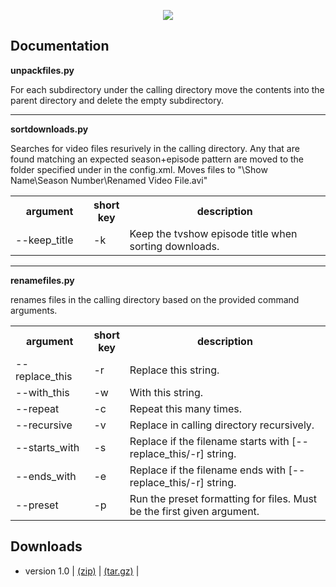 <p align="center"><img src="http://i.imgur.com/mqWvEv1.png" style="border: 0px;"></p>

## Documentation

**unpackfiles.py**

For each subdirectory under the calling directory move the contents into the parent directory and delete the empty subdirectory.

---

**sortdownloads.py**

Searches for video files resurively in the calling directory. Any that are found matching an expected season+episode pattern are moved to the folder specified under <sortdownloads> in the config.xml. Moves files to "<sortdownloads>\Show Name\Season Number\Renamed Video File.avi" 

<table>
<tr>
<th style="width:25%">argument</th>
<th style="width:10%">short key</th>
<th style="width:65%">description</th>
</tr>
<tr>
<td>--keep_title</td>
<td>-k</td>
<td>Keep the tvshow episode title when sorting downloads.</td>
</tr>
</table>

---

**renamefiles.py**

renames files in the calling directory based on the provided command arguments.

<table>
<tr>
<th style="width:25%">argument</th>
<th style="width:10%">short key</th>
<th style="width:65%">description</th>
</tr>
<tr><td>--replace_this</td><td>-r</td><td>Replace this string.</td></tr>
<tr><td>--with_this</td><td>-w</td><td>With this string. </td></tr>
<tr><td>--repeat</td><td>-c</td><td>Repeat this many times.</td></tr>
<tr><td>--recursive</td><td>-v</td><td>Replace in calling directory recursively.</td></tr>
<tr><td>--starts_with</td><td>-s</td><td>Replace if the filename starts with [--replace_this/-r] string.</td></tr>
<tr><td>--ends_with</td><td>-e</td><td>Replace if the filename ends with [--replace_this/-r] string.</td></tr>
<tr><td>--preset</td><td>-p</td><td>Run the preset formatting for files. Must be the first given argument.</td></tr>
</table>

## Downloads
 - version 1.0 | [(zip)](https://github.com/admiraltoad/ScotchPy/archive/1.0.zip) | [(tar.gz)](https://github.com/admiraltoad/ScotchPy/archive/1.0.tar.gz) |
